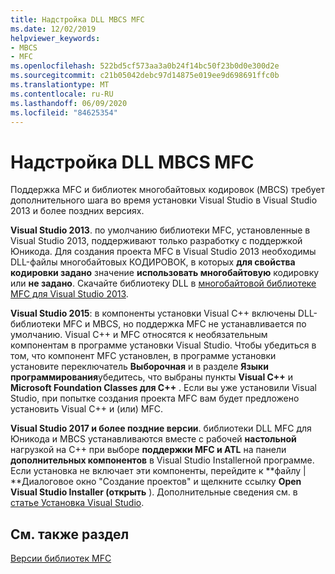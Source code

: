 ```yaml
---
title: Надстройка DLL MBCS MFC
ms.date: 12/02/2019
helpviewer_keywords:
- MBCS
- MFC
ms.openlocfilehash: 522bd5cf573aa3a0b24f14bc50f23b0d0e300d2e
ms.sourcegitcommit: c21b05042debc97d14875e019ee9d698691ffc0b
ms.translationtype: MT
ms.contentlocale: ru-RU
ms.lasthandoff: 06/09/2020
ms.locfileid: "84625354"
---
```

# <a name="mfc-mbcs-dll-add-on"></a>Надстройка DLL MBCS MFC

Поддержка MFC и библиотек многобайтовых кодировок (MBCS) требует дополнительного шага во время установки Visual Studio в Visual Studio 2013 и более поздних версиях.

**Visual Studio 2013**. по умолчанию библиотеки MFC, установленные в Visual Studio 2013, поддерживают только разработку с поддержкой Юникода. Для создания проекта MFC в Visual Studio 2013 необходимы DLL-файлы многобайтовых КОДИРОВОК, в которых **для свойства кодировки задано** значение **использовать многобайтовую** кодировку или **не задано**. Скачайте библиотеку DLL в [многобайтовой библиотеке MFC для Visual Studio 2013](https://www.microsoft.com/download/details.aspx?id=40770).

**Visual Studio 2015**: в компоненты установки Visual C++ включены DLL-библиотеки MFC и MBCS, но поддержка MFC не устанавливается по умолчанию. Visual C++ и MFC относятся к необязательным компонентам в программе установки Visual Studio. Чтобы убедиться в том, что компонент MFC установлен, в программе установки установите переключатель **Выборочная** и в разделе **Языки программирования**убедитесь, что выбраны пункты **Visual C++** и **Microsoft Foundation Classes для C++** . Если вы уже установили Visual Studio, при попытке создания проекта MFC вам будет предложено установить Visual C++ и (или) MFC.

**Visual Studio 2017 и более поздние версии**. библиотеки DLL MFC для Юникода и MBCS устанавливаются вместе с рабочей **настольной** нагрузкой на C++ при выборе **поддержки MFC и ATL** на панели **дополнительных компонентов** в Visual Studio Installerной программе. Если установка не включает эти компоненты, перейдите к **файлу | **Диалоговое окно "Создание проектов" и щелкните ссылку **Open Visual Studio Installer (открыть** ). Дополнительные сведения см. в [статье Установка Visual Studio](/visualstudio/install/install-visual-studio).

## <a name="see-also"></a>См. также раздел

[Версии библиотек MFC](mfc-library-versions.md)
